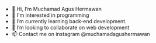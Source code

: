 - 👋 Hi, I’m Muchamad Agus Hermawan
- 👀 I'm interested in programming
- 🌱 I’m currently learning back-end development.
- 💞️ I’m looking to collaborate on web development
- 📫 Contact me on instagram @muchamadagushermawan

<!---
19damah23/19damah23 is a ✨ special ✨ repository because its `README.md` (this file) appears on your GitHub profile.
You can click the Preview link to take a look at your changes.
--->

